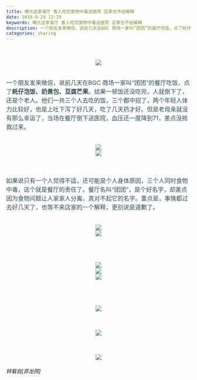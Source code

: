 ```yaml
---
title: 曝光这家餐厅 客人吃完食物中毒送医院 店家也不给解释
date: 2018-8-29 12:19
keywords: 曝光这家餐厅 客人吃完食物中毒送医院 店家也不给解释
description: 一个朋友发来微信，说前几天在BGC 商场一家叫“团团”的餐厅吃饭，点了蚝仔泡饭、奶黄包、豆腐芒果。结果一顿饭还没吃完，人就倒下了，还是个老人。他们一共三个人去吃的饭，三个都中招了，两个年轻人体力比较好，也是上吐下泻了好几天，吃了几天药才好。但是老母亲就没有那么幸运了，当场在餐厅倒下送医院，血压还一度降到71，差点没抢救过来。如果说只有一个人觉得不适，还可能是个人身体原因，三个人同时食物中毒，这个就是餐厅的责任了。餐厅名叫“团团”，是个好名字，却差点因为食物问题让人家家人分离，真对不起它的名字。重点是，事情都过去好几天了，也等不来店家的一个解释，更别说是道歉了。
categories: sharing
---
```

<td class="t_f" id="postmessage_1697889">

<br/>
<br/>
<div align="center"><font size="3"><font color="#2f4f4f">

<img aid="929559" data-cf-modified-a0b5c8d2ee1f4063bd5b1a30-="" file="data/attachment/forum/201808/29/121549nid8xjq22gqim86x.png.thumb.jpg" id="aimg_929559" inpost="1" onclick="" onmouseover="" src="http://www.flw.ph/data/attachment/forum/201808/29/121549nid8xjq22gqim86x.png" style="cursor:pointer" zoomfile="data/attachment/forum/201808/29/121549nid8xjq22gqim86x.png"/>


</font></font></div><font size="3"><font color="#2f4f4f"><br/>
一个朋友发来微信，说前几天在BGC 商场一家叫“团团”的餐厅吃饭，点了<strong>蚝仔泡饭、奶黄包、豆腐芒果</strong>。结果一顿饭还没吃完，人就倒下了，还是个老人。他们一共三个人去吃的饭，三个都中招了，两个年轻人体力比较好，也是上吐下泻了好几天，吃了几天药才好。但是老母亲就没有那么幸运了，当场在餐厅倒下送医院，血压还一度降到71，差点没抢救过来。<br/>
<br/>
</font></font><div align="center"><font size="3"><font color="#2f4f4f">

<img aid="929548" data-cf-modified-a0b5c8d2ee1f4063bd5b1a30-="" file="data/attachment/forum/201808/29/121258tpjkkdjqfgt75585.png.thumb.jpg" id="aimg_929548" inpost="1" onclick="" onmouseover="" src="http://www.flw.ph/data/attachment/forum/201808/29/121258tpjkkdjqfgt75585.png" style="cursor:pointer" zoomfile="data/attachment/forum/201808/29/121258tpjkkdjqfgt75585.png"/>


<br/>

<img aid="929549" data-cf-modified-a0b5c8d2ee1f4063bd5b1a30-="" file="data/attachment/forum/201808/29/121259omhc7m7lle567lc2.jpg.thumb.jpg" id="aimg_929549" inpost="1" onclick="" onmouseover="" src="http://www.flw.ph/data/attachment/forum/201808/29/121259omhc7m7lle567lc2.jpg" style="cursor:pointer" zoomfile="data/attachment/forum/201808/29/121259omhc7m7lle567lc2.jpg"/>


</font></font></div><font size="3"><font color="#2f4f4f"><br/>
<br/>
如果说只有一个人觉得不适，还可能是个人身体原因，三个人同时食物中毒，这个就是餐厅的责任了。</font></font><font color="#2f4f4f"><font size="3">餐厅名叫“团团”，是个好名字，却差点因为食物问题让人家家人分离，真对不起它的名字。</font></font><font size="3"><font color="#2f4f4f">重点是，事情都过去好几天了，也等不来店家的一个解释，更别说是道歉了。<br/>
<br/>
</font></font><div align="center"><font size="3"><font color="#2f4f4f">

<img aid="929550" data-cf-modified-a0b5c8d2ee1f4063bd5b1a30-="" file="data/attachment/forum/201808/29/121300zac7y44h9ib94bdu.png.thumb.jpg" id="aimg_929550" inpost="1" onclick="" onmouseover="" src="http://www.flw.ph/data/attachment/forum/201808/29/121300zac7y44h9ib94bdu.png" style="cursor:pointer" zoomfile="data/attachment/forum/201808/29/121300zac7y44h9ib94bdu.png"/>


<br/>

<img aid="929551" data-cf-modified-a0b5c8d2ee1f4063bd5b1a30-="" file="data/attachment/forum/201808/29/121302bdsiop8wqa7fgwx0.png.thumb.jpg" id="aimg_929551" inpost="1" onclick="" onmouseover="" src="http://www.flw.ph/data/attachment/forum/201808/29/121302bdsiop8wqa7fgwx0.png" style="cursor:pointer" zoomfile="data/attachment/forum/201808/29/121302bdsiop8wqa7fgwx0.png"/>


</font></font></div><font size="3"><font color="#2f4f4f"><br/>
<br/>
</font></font><div align="center"><font size="3"><font color="#2f4f4f">

<img aid="929554" data-cf-modified-a0b5c8d2ee1f4063bd5b1a30-="" file="data/attachment/forum/201808/29/121415uol1rw9fyzy7i9bn.jpg.thumb.jpg" id="aimg_929554" inpost="1" onclick="" onmouseover="" src="http://www.flw.ph/data/attachment/forum/201808/29/121415uol1rw9fyzy7i9bn.jpg" style="cursor:pointer" zoomfile="data/attachment/forum/201808/29/121415uol1rw9fyzy7i9bn.jpg"/>


<br/>

<img aid="929555" data-cf-modified-a0b5c8d2ee1f4063bd5b1a30-="" file="data/attachment/forum/201808/29/121430e2twczkbk6gbgb66.jpg.thumb.jpg" id="aimg_929555" inpost="1" onclick="" onmouseover="" src="http://www.flw.ph/data/attachment/forum/201808/29/121430e2twczkbk6gbgb66.jpg" style="cursor:pointer" zoomfile="data/attachment/forum/201808/29/121430e2twczkbk6gbgb66.jpg"/>


<br/>

<img aid="929556" data-cf-modified-a0b5c8d2ee1f4063bd5b1a30-="" file="data/attachment/forum/201808/29/121433e6md1z4aaodmzm6w.jpg.thumb.jpg" id="aimg_929556" inpost="1" onclick="" onmouseover="" src="http://www.flw.ph/data/attachment/forum/201808/29/121433e6md1z4aaodmzm6w.jpg" style="cursor:pointer" zoomfile="data/attachment/forum/201808/29/121433e6md1z4aaodmzm6w.jpg"/>


</font></font></div><font size="3"><font color="#2f4f4f"><br/>
<br/>
</font></font><div align="center"><font size="3"><font color="#2f4f4f">

<img aid="929563" data-cf-modified-a0b5c8d2ee1f4063bd5b1a30-="" file="data/attachment/forum/201808/29/121659pqr1sb5qd5ivcfvc.jpg.thumb.jpg" id="aimg_929563" inpost="1" onclick="" onmouseover="" src="http://www.flw.ph/data/attachment/forum/201808/29/121659pqr1sb5qd5ivcfvc.jpg" style="cursor:pointer" zoomfile="data/attachment/forum/201808/29/121659pqr1sb5qd5ivcfvc.jpg"/>


</font></font></div><font size="3"><font color="#2f4f4f"><br/>
</font></font><div align="center"><font size="3"><font color="#2f4f4f">

<img aid="929580" data-cf-modified-a0b5c8d2ee1f4063bd5b1a30-="" file="data/attachment/forum/201808/29/121736qldeoc70z90rie70.jpg.thumb.jpg" id="aimg_929580" inpost="1" onclick="" onmouseover="" src="http://www.flw.ph/data/attachment/forum/201808/29/121736qldeoc70z90rie70.jpg" style="cursor:pointer" zoomfile="data/attachment/forum/201808/29/121736qldeoc70z90rie70.jpg"/>


</font></font></div><font size="3"><font color="#2f4f4f"><br/>
</font></font><div align="center"><font size="3"><font color="#2f4f4f">

<img aid="929591" data-cf-modified-a0b5c8d2ee1f4063bd5b1a30-="" file="data/attachment/forum/201808/29/121911j4f90fnlgflwolzf.jpg.thumb.jpg" id="aimg_929591" inpost="1" onclick="" onmouseover="" src="http://www.flw.ph/data/attachment/forum/201808/29/121911j4f90fnlgflwolzf.jpg" style="cursor:pointer" zoomfile="data/attachment/forum/201808/29/121911j4f90fnlgflwolzf.jpg"/>


</font></font></div></td>
###### 转载自[菲龙网]